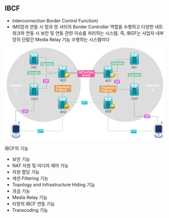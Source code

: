 ## IBCF

- Interconnection Border Control Function)
- IMS망과 연동 시 망과 망 사이의 Border Controller 역할을 수행하고 다양한 네트워크와 연동 시 보안 및 연동 관련 이슈를 처리하는 시스템. 즉, IBGF는 사업자 내부 망의 단말간 Media Relay 기능 수행하는 시스템이다

![IBCF 중심의 IMS 망 구성도](./images/IBCF_1.gif)



IBCF의 기능

- 보안 기능
- NAT 자원 및 미디어 제어 가능
- 자원 할당 기능
- 세션 Filtering 기능
- Topology and Infrastructure Hiding 기능
- 과금 기능
- Media Relay 기능
- 타망의 IBCF 연동 기능
- Transcoding 기능
